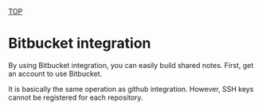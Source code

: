 [TOP](/document/iphone/topmenu.md)

# Bitbucket integration

By using Bitbucket integration, you can easily build shared notes.
First, get an account to use Bitbucket.

It is basically the same operation as github integration.
However, SSH keys cannot be registered for each repository.

